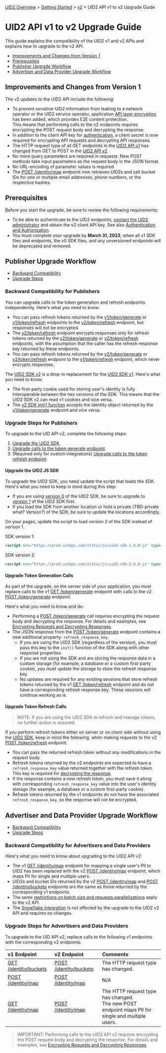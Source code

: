 [UID2 Overview](../../../README.md) > [Getting Started](../../README.md) > [v2](./README.md) > UID2 API v1 to v2 Upgrade Guide

# UID2 API v1 to v2 Upgrade Guide

This guide explains the compatibility of the UID2 v1 and v2 APIs and explains how to upgrade to the v2 API.

- [Improvements and Changes from Version 1](#improvements-and-changes-from-version-1)
- [Prerequisites](#prerequisites)
- [Publisher Upgrade Workflow](#publisher-upgrade-workflow)
- [Advertiser and Data Provider Upgrade Workflow](#advertiser-and-data-provider-upgrade-workflow)

## Improvements and Changes from Version 1

The v2 updates to the UID2 API include the following:

- To prevent sensitive UID2 information from leaking to a network operator or the UID2 service operator, application [API layer encryption](./encryption-decryption.md) has been added, which provides E2E content protection.<br>This means that performing calls to the v2 endpoints requires encrypting the POST request body and decrypting the response.
- In addition to the client API key for [authentication](./encryption-decryption.md#authentication-and-authorization), a client secret is now required for encrypting API requests and decrypting API responses.
- The HTTP request type of all GET endpoints in the [UID2 API v1](../v1/endpoints/README.md) has changed from GET to POST in the [UID2 API v2](./endpoints/README.md).
- No more query parameters are required in requests. New POST methods take input parameters as the request body in the JSON format. 
- No URL-encoding of parameter values is required.
- The [POST /identity/map](./endpoints/post-identity-map.md) endpoint now retrieves UID2s and salt bucket IDs for one or multiple email addresses, phone numbers, or the respective hashes. 


## Prerequisites

Before you start the upgrade, be sure to review the following requirements:

- To be able to authenticate to the UID2 endpoints, [contact the UID2 administrator](../README.md#contact-info) and obtain the v2 client API key. See also [Authentication and Authorization](./README.md#authentication-and-authorization).
- You must complete your upgrade by **March 31, 2023**, when all v1 SDK files and endpoints, the v0 SDK files, and any unversioned endpoints will be deprecated and removed.


## Publisher Upgrade Workflow

- [Backward Compatibility](#backward-compatibility-for-publishers)
- [Upgrade Steps](#upgrade-steps-for-publishers)

### Backward Compatibility for Publishers

You can upgrade calls to the token generation and refresh endpoints independently. Here's what you need to know:

 - You can pass refresh tokens returned by the [v1/token/generate](../v1/endpoints/get-token-generate.md) or [v1/token/refresh](../v1/endpoints/get-token-refresh.md) endpoints to the [v2/token/refresh](./endpoints/post-token-refresh.md) endpoint, but responses will not be encrypted.
 - The [v2/token/refresh](./endpoints/post-token-refresh.md) endpoint encrypts responses only for refresh tokens returned by the [v2/token/generate](./endpoints/post-token-generate.md) or [v2/token/refresh](./endpoints/post-token-refresh.md) endpoints, with the assumption that the caller has the refresh response key returned by these endpoints.
 - You can pass refresh tokens returned by the [v2/token/generate](./endpoints/post-token-generate.md) or [v2/token/refresh](./endpoints/post-token-refresh.md) endpoint to the [v1/token/refresh](../v1/endpoints/get-token-refresh.md) endpoint, which never encrypts responses.

The [UID2 SDK v2](./sdks/client-side-identity.md) is a drop-in replacement for the [UID2 SDK v1](../v1/sdks/client-side-identity-v1.md). Here's what you need to know:
  - The first-party cookie used for storing user's identity is fully interoperable between the two versions of the SDK. This means that the UID2 SDK v2 can read v1 cookies and vice versa.
  - The [v2 SDK init() function](./sdks/client-side-identity.md#initopts-object-void) accepts the identity object returned by the [v1/token/generate](../v1/endpoints/get-token-generate.md) endpoint and vice versa.

### Upgrade Steps for Publishers

To upgrade to the UID API v2, complete the following steps:

1. [Upgrade the UID2 SDK](#upgrade-the-uid2-js-sdk).
1. [Upgrade calls to the token generate endpoint](#upgrade-token-generation-calls).
1. (Required only for custom integrations) [Upgrade calls to the token refresh endpoint](#upgrade-token-refresh-calls).

#### Upgrade the UID2 JS SDK

To upgrade the UID2 SDK, you need update the script that loads the SDK. Here's what you need to keep in mind during this step:

- If you are using [version 0](../v1/sdks/client-side-identity-v0.md) of the UID2 SDK, be sure to upgrade to [version 1](../v1/sdks/client-side-identity-v1.md#improvements-and-changes-from-version-0) of the UID2 SDK first.
- If you load the SDK from another location or hold a private (TBD-private what? Version?) of the SDK, be sure to update the locations accordingly.

On your pages, update the script to load version 2 of the SDK instead of verison 1.

SDK version 1:

```html
<script src="https://prod.uidapi.com/static/js/uid2-sdk-1.0.0.js" type="text/javascript"></script> 
```

SDK version 2:

```html
<script src="https://prod.uidapi.com/static/js/uid2-sdk-2.0.0.js" type="text/javascript"></script> 
```

#### Upgrade Token Generation Calls

As part of the upgrade, on the server side of your application, you must replace calls to the v1 [GET /token/generate](../v1/endpoints/get-token-generate.md) endpoint with calls to the v2 [POST /token/generate](./endpoints/post-token-generate.md) endpoint. 

Here's what you need to know and do:

- Performing a [POST /token/generate](./endpoints/post-token-generate.md) call requires encrypting the request body and decrypting the response. For details and examples, see [Encrypting Requests and Decrypting Responses](./encryption-decryption.md).
- The JSON response from the [POST /token/generate](./endpoints/post-token-generate.md) endpoint contains a new additional property: `refresh_response_key`. 
  - If you are using the UID2 SDK (regardless of the version), you must pass this key to the `init()` function of the SDK along with other response properties. 
  - If you are not using the SDK and are storing the response data in a custom storage (for example, a database or a custom first-party cookie), you must update the storage to store the refresh response key. 
  - No updates are required for any existing sessions that store refresh tokens returned by the v1 [GET /token/refresh](../v1/endpoints/get-token-refresh.md) endpoint and do not have a corresponding refresh response key. These sessions will continue working as is.

#### Upgrade Token Refresh Calls

>NOTE: If you are using the UID2 SDK to refresh and manage tokens, no further action is required. 

If you perform refresh tokens either on server or on client side without using the [UID2 SDK](./sdks/client-side-identity.md), keep in mind the following, when making requests to the v2 [POST /token/refresh](./endpoints/post-token-refresh.md) endpoint:

 - You can pass the returned refresh token without any modifications in the request body.
 - Refresh tokens returned by the v2 endpoints are expected to have a `refresh_response_key` value returned together with the refresh token. This key is required for [decrypting the response](./encryption-decryption.md). 
 - If the response contains a new refresh token, you must save it along with corresponding `refresh_response_key` value into the user's identity storage (for example, a database or a custom first-party cookie). 
 - Refresh tokens returned by the v1 endpoints do not have the associated `refresh_response_key`, so the response will not be encrypted.

## Advertiser and Data Provider Upgrade Workflow

- [Backward Compatibility](#backward-compatibility-for-advertisers-and-data-providers)
- [Upgrade Steps](#upgrade-steps-for-advertisers-and-data-providers)


### Backward Compatibility for Advertisers and Data Providers

Here's what you need to know about upgrading to the UID2 API v2:

- The v1 [GET /identity/map](../v1/endpoints/get-identity-map.md) endpoint for mapping a single user's PII to UID2 has been replaced with the v2 [POST /identity/map](./endpoints/post-identity-map.md) endpoint, which maps PII for single and multiple users.
- UID2s and bucket IDs returned by the v2 [POST /identity/map](./endpoints/post-identity-map.md) and [POST /identity/buckets](./endpoints/post-identity-buckets.md) endpoints are the same as those returned by the corresponding v1 endpoints.
- The same [restrictions on batch size and requests parallelizations](./guides/advertiser-dataprovider-guide.md#should-i-store-large-volumes-of-email-address-or-email-address-hash-mappings) apply to the v2 API.
- The [Snowflake integration](./sdks/snowflake_integration.md) is not affected by the upgrade to the UID2 v2 API and requires no changes.

### Upgrade Steps for Advertisers and Data Providers

To upgrade to the UID API v2, replace calls to the following v1 endpoints with the corresponding v2 endpoints.

| v1 Endpoint | v2 Endpoint | Comments |
| :--- |:--- |:--- |
|[GET /identity/buckets](../v1/endpoints/get-identity-buckets.md) | [POST /identity/buckets](./endpoints/post-identity-buckets.md) |The HTTP request type has changed. |
|[POST /identity/map](../v1/endpoints/post-identity-map.md) | [POST /identity/map](./endpoints/post-identity-map.md)|N/A |
|[GET /identity/map](../v1/endpoints/get-identity-map.md) |[POST /identity/map](./endpoints/post-identity-map.md) |The HTTP request type has changed.<br/>The new POST endpoint maps PII for single and multiple users. |

>IMPORTANT: Performing calls to the UID2 API v2 requires encrypting the POST request body and decrypting the response. For details and examples, see [Encrypting Requests and Decrypting Responses](./encryption-decryption.md).



